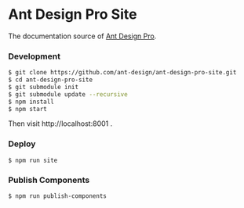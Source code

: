 # Ant Design Pro Site

The documentation source of [Ant Design Pro](https://github.com/ant-design/ant-design-pro).

### Development

```bash
$ git clone https://github.com/ant-design/ant-design-pro-site.git
$ cd ant-design-pro-site
$ git submodule init
$ git submodule update --recursive
$ npm install
$ npm start
```

Then visit http://localhost:8001 .

### Deploy

```
$ npm run site
```

### Publish Components

```
$ npm run publish-components
```
